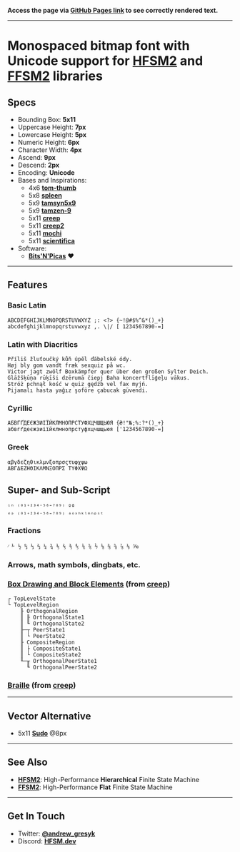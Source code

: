 **Access the page via [GitHub Pages link](https://font.hfsm.dev) to see correctly rendered text.**

---

# Monospaced bitmap font with Unicode support for **[HFSM2](https://hfsm.dev)** and **[FFSM2](https://flat.hfsm.dev)** libraries

## Specs

- Bounding Box: **5x11**
- Uppercase Height: **7px**
- Lowercase Height: **5px**
- Numeric Height: **6px**
- Character Width: **4px**
- Ascend: **9px**
- Descend: **2px**
- Encoding: **Unicode**
- Bases and Inspirations:
    - 4x6 **[tom-thumb](https://robey.lag.net/2010/01/23/tiny-monospace-font.html)**
    - 5x8 **[spleen](https://github.com/fcambus/spleen)**
    - 5x9 **[tamsyn5x9](http://www.fial.com/~scott/tamsyn-font/)**
    - 5x9 **[tamzen-9](https://github.com/sunaku/tamzen-font#tamzen-9)**
    - 5x11 **[creep](https://github.com/romeovs/creep)**
    - 5x11 **[creep2](https://github.com/raymond-w-ko/creep2)**
    - 5x11 **[mochi](https://addy-dclxvi.github.io/post/bitmap-fonts/#mochi)**
    - 5x11 **[scientifica](https://github.com/nerdypepper/scientifica)**
- Software:
    - **[Bits'N'Picas](https://github.com/kreativekorp/bitsnpicas)** ❤

---

## Features

### Basic Latin
```
ABCDEFGHIJKLMNOPQRSTUVWXYZ ;: <?> {~!@#$%^&*()_+}
abcdefghijklmnopqrstuvwxyz ,. \|/ [ 1234567890-=]
```

### Latin with Diacritics
```
Příliš žluťoučký kůň úpěl ďábelské ódy.
Høj bly gom vandt fræk sexquiz på wc.
Victor jagt zwölf Boxkämpfer quer über den großen Sylter Deich.
Glāžšķūņa rūķīši dzērumā čiepj Baha koncertflīģeļu vākus.
Stróż pchnął kość w quiz gędźb vel fax myjń.
Pijamalı hasta yağız şoföre çabucak güvendi.
```

### Cyrillic
```
АБВГҐДЕЄЖЗИІЇЙКЛМНОПРСТУФХЦЧШЩЬЮЯ {₴!"№;%:?*()_+}
абвгґдеєжзиіїйклмнопрстуфхцчшщьюя ['1234567890-=]
```

### Greek
```
αβγδεζηθικλμνξοπρσςτυφχψω
ΑΒΓΔΕΖΗΘΙΚΛΜΝΞΟΠΡΣ ΤΥΦΧΨΩ
```

## Super- and Sub-Script
```
ⁱⁿ ⁽⁰¹⁺²³⁴⁻⁵⁶⁼⁷⁸⁹⁾ ºª
ₑₔ ₍₀₁₊₂₃₄₋₅₆₌₇₈₉₎ ₐₒₓₕₖₗₘₙₚₛₜ
```

### Fractions
```
⁄ ⅟ ½ ↉ ⅓ ⅔ ¼ ¾ ⅕ ⅖ ⅗ ⅘ ⅙ ⅚ ⅐ ⅛ ⅜ ⅝ ⅞ ⅑ ⅒
```

### Arrows, math symbols, dingbats, etc.

### **[Box Drawing and Block Elements](https://github.com/romeovs/creep#box-drawing)** (from **[creep](https://github.com/romeovs/creep)**)
```
┌ TopLevelState
└ TopLevelRegion
    ╟ OrthogonalRegion
    ║ ╟ OrthogonalState1
    ║ ╙ OrthogonalState2
    ╟─┬ PeerState1
    ║ └ PeerState2
    ╟ CompositeRegion
    ║ ├ CompositeState1
    ║ └ CompositeState2
    ╙─╥ OrthogonalPeerState1
      ╙ OrthogonalPeerState2
```

### **[Braille](https://github.com/romeovs/creep#braille-and-drawille)** (from **[creep](https://github.com/romeovs/creep)**)

---

## Vector Alternative

- 5x11 **[Sudo](https://www.kutilek.de/sudo-font/)** @8px

---

## See Also

- **[HFSM2](https://hfsm.dev)**: High-Performance **Hierarchical** Finite State Machine
- **[FFSM2](https://flat.hfsm.dev)**: High-Performance **Flat** Finite State Machine

---

## Get In Touch

- Twitter: **[@andrew_gresyk](https://www.twitter.com/andrew_gresyk)**
- Discord: **[HFSM.dev](https://discord.gg/v4t3tzh)**
